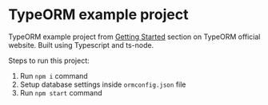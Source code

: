# TypeORM example project

TypeORM example project from [Getting Started](https://typeorm.io) section on TypeORM official website. Built using Typescript and ts-node.

Steps to run this project:

1. Run `npm i` command
2. Setup database settings inside `ormconfig.json` file
3. Run `npm start` command
